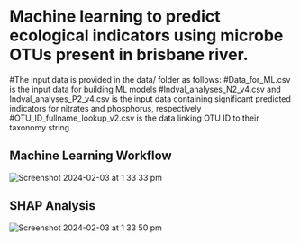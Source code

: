 # Machine learning to predict ecological indicators using microbe OTUs present in brisbane river.

#The input data is provided in the data/ folder as follows:
#Data_for_ML.csv is the input data for building ML models
#Indval_analyses_N2_v4.csv and Indval_analyses_P2_v4.csv is the input data containing significant predicted indicators for nitrates and phosphorus, respectively
#OTU_ID_fullname_lookup_v2.csv is the data linking OTU ID to their taxonomy string

## Machine Learning Workflow

![Screenshot 2024-02-03 at 1 33 33 pm](https://github.com/santule/microbe-ind/assets/20509836/62faf2f1-0920-4d3f-a38b-626dda0777d2)

## SHAP Analysis

![Screenshot 2024-02-03 at 1 33 50 pm](https://github.com/santule/microbe-ind/assets/20509836/d676d4c2-41f4-4e9d-8b5f-93aaf126964c)
